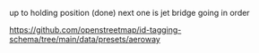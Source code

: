 

up to holding position (done) next one is jet bridge
going in order

https://github.com/openstreetmap/id-tagging-schema/tree/main/data/presets/aeroway